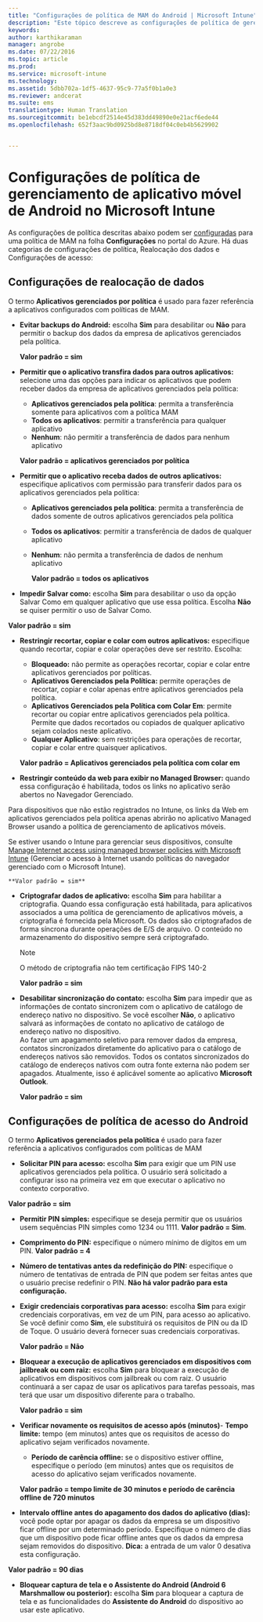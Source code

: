 ```yaml
---
title: "Configurações de política de MAM do Android | Microsoft Intune"
description: "Este tópico descreve as configurações de política de gerenciamento de aplicativo móvel para dispositivos Android."
keywords: 
author: karthikaraman
manager: angrobe
ms.date: 07/22/2016
ms.topic: article
ms.prod: 
ms.service: microsoft-intune
ms.technology: 
ms.assetid: 5dbb702a-1df5-4637-95c9-77a5f0b1a0e3
ms.reviewer: andcerat
ms.suite: ems
translationtype: Human Translation
ms.sourcegitcommit: be1ebcdf2514e45d383dd49890e0e21acf6ede44
ms.openlocfilehash: 652f3aac9bd0925bd8e8718df04c0eb4b5629902


---
```


# Configurações de política de gerenciamento de aplicativo móvel de Android no Microsoft Intune
As configurações de política descritas abaixo podem ser [configuradas](create-and-deploy-mobile-app-management-policies-with-microsoft-intune.md) para uma política de MAM na folha **Configurações** no portal do Azure.
Há duas categorias de configurações de política, Realocação dos dados e Configurações de acesso:

##  Configurações de realocação de dados
O termo **Aplicativos gerenciados por política** é usado para fazer referência a aplicativos configurados com políticas de MAM.
- **Evitar backups do Android:** escolha **Sim** para desabilitar ou **Não** para permitir o backup dos dados da empresa de aplicativos gerenciados pela política.

  **Valor padrão = sim**
- **Permitir que o aplicativo transfira dados para outros aplicativos:** selecione uma das opções para indicar os aplicativos que podem receber dados da empresa de aplicativos gerenciados pela política:
  -   **Aplicativos gerenciados pela política**: permita a transferência somente para aplicativos com a política MAM
  -   **Todos os aplicativos**: permitir a transferência para qualquer aplicativo
  -   **Nenhum**: não permitir a transferência de dados para nenhum aplicativo

  **Valor padrão = aplicativos gerenciados por política**
- **Permitir que o aplicativo receba dados de outros aplicativos:** especifique aplicativos com permissão para transferir dados para os aplicativos gerenciados pela política:
  -   **Aplicativos gerenciados pela política**: permita a transferência de dados somente de outros aplicativos gerenciados pela política
  -   **Todos os aplicativos**: permitir a transferência de dados de qualquer aplicativo
  -   **Nenhum**: não permita a transferência de dados de nenhum aplicativo

      **Valor padrão = todos os aplicativos**

-   **Impedir Salvar como:** escolha **Sim** para desabilitar o uso da opção Salvar Como em qualquer aplicativo que use essa política. Escolha **Não** se quiser permitir o uso de Salvar Como.

  **Valor padrão = sim**
- **Restringir recortar, copiar e colar com outros aplicativos:** especifique quando recortar, copiar e colar operações deve ser restrito. Escolha:
  -   **Bloqueado:** não permite as operações recortar, copiar e colar entre aplicativos gerenciados por políticas.
  -   **Aplicativos Gerenciados pela Política:** permite operações de recortar, copiar e colar apenas entre aplicativos gerenciados pela política.
  -   **Aplicativos Gerenciados pela Política com Colar Em**: permite recortar ou copiar entre aplicativos gerenciados pela política. Permite que dados recortados ou copiados de qualquer aplicativo sejam colados neste aplicativo.
  -   **Qualquer Aplicativo**: sem restrições para operações de recortar, copiar e colar entre quaisquer aplicativos.

    **Valor padrão = Aplicativos gerenciados pela política com colar em**
-   **Restringir conteúdo da web para exibir no Managed Browser:** quando essa configuração é habilitada, todos os links no aplicativo serão abertos no Navegador Gerenciado.

  Para dispositivos que não estão registrados no Intune, os links da Web em aplicativos gerenciados pela política apenas abrirão no aplicativo Managed Browser usando a política de gerenciamento de aplicativos móveis.

  Se estiver usando o Intune para gerenciar seus dispositivos, consulte [Manage Internet access using managed browser policies with Microsoft Intune](manage-internet-access-using-managed-browser-policies.md) (Gerenciar o acesso à Internet usando políticas do navegador gerenciado com o Microsoft Intune).

    **Valor padrão = sim**
- **Criptografar dados de aplicativo:** escolha **Sim** para habilitar a criptografia. Quando essa configuração está habilitada, para aplicativos associados a uma política de gerenciamento de aplicativos móveis, a criptografia é fornecida pela Microsoft. Os dados são criptografados de forma síncrona durante operações de E/S de arquivo. O conteúdo no armazenamento do dispositivo sempre será criptografado.
  >[!NOTE]
  >O método de criptografia não tem certificação FIPS 140-2

  **Valor padrão = sim**

- **Desabilitar sincronização do contato:** escolha **Sim** para impedir que as informações de contato sincronizem com o aplicativo de catálogo de endereço nativo no dispositivo. Se você escolher **Não**, o aplicativo salvará as informações de contato no aplicativo de catálogo de endereço nativo no dispositivo.<br/>Ao fazer um apagamento seletivo para remover dados da empresa, contatos sincronizados diretamente do aplicativo para o catálogo de endereços nativos são removidos. Todos os contatos sincronizados do catálogo de endereços nativos com outra fonte externa não podem ser apagados. Atualmente, isso é aplicável somente ao aplicativo **Microsoft Outlook**.

  **Valor padrão = sim**

##  Configurações de política de acesso do Android
O termo **Aplicativos gerenciados pela política** é usado para fazer referência a aplicativos configurados com políticas de MAM

- **Solicitar PIN para acesso:** escolha **Sim** para exigir que um PIN use aplicativos gerenciados pela política. O usuário será solicitado a configurar isso na primeira vez em que executar o aplicativo no contexto corporativo.

 **Valor padrão = sim**

 -  **Permitir PIN simples:** especifique se deseja permitir que os usuários usem sequências PIN simples como 1234 ou 1111. **Valor padrão = Sim**.
 - **Comprimento do PIN:** especifique o número mínimo de dígitos em um PIN. **Valor padrão = 4**
 - **Número de tentativas antes da redefinição do PIN:** especifique o número de tentativas de entrada de PIN que podem ser feitas antes que o usuário precise redefinir o PIN. **Não há valor padrão para esta configuração.**
- **Exigir credenciais corporativas para acesso:** escolha **Sim** para exigir credenciais corporativas, em vez de um PIN, para acesso ao aplicativo.  Se você definir como **Sim**, ele substituirá os requisitos de PIN ou da ID de Toque.  O usuário deverá fornecer suas credenciais corporativas.

  **Valor padrão = Não**
- **Bloquear a execução de aplicativos gerenciados em dispositivos com jailbreak ou com raiz:** escolha **Sim** para bloquear a execução de aplicativos em dispositivos com jailbreak ou com raiz. O usuário continuará a ser capaz de usar os aplicativos para tarefas pessoais, mas terá que usar um dispositivo diferente para o trabalho.

  **Valor padrão = sim**
- **Verificar novamente os requisitos de acesso após (minutos)**-   **Tempo limite:** tempo (em minutos) antes que os requisitos de acesso do aplicativo sejam verificados novamente.
  -   **Período de carência offline:** se o dispositivo estiver offline, especifique o período (em minutos) antes que os requisitos de acesso do aplicativo sejam verificados novamente.

    **Valor padrão = tempo limite de 30 minutos e período de carência offline de 720 minutos**

-   **Intervalo offline antes do apagamento dos dados do aplicativo (dias):** você pode optar por apagar os dados da empresa se um dispositivo ficar offline por um determinado período.  Especifique o número de dias que um dispositivo pode ficar offline antes que os dados da empresa sejam removidos do dispositivo. **Dica:** a entrada de um valor 0 desativa esta configuração.

  **Valor padrão = 90 dias**
- **Bloquear captura de tela e o Assistente do Android (Android 6 Marshmallow ou posterior):** escolha **Sim** para bloquear a captura de tela e as funcionalidades do **Assistente do Android** do dispositivo ao usar este aplicativo.



<!--HONumber=Jul16_HO5-->


